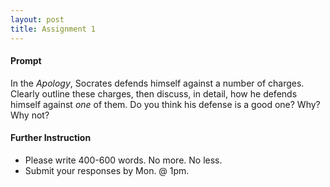 ```yaml
---
layout: post
title: Assignment 1
---
```


#### Prompt ####

In the *Apology*, Socrates defends himself against a number of charges. Clearly outline these charges, then discuss, in detail, how he defends himself against *one* of them. Do you think his defense is a good one? Why? Why not? 


#### Further Instruction ####

+ Please write 400-600 words. No more. No less. 
+ Submit your responses by Mon. @ 1pm. 
 


